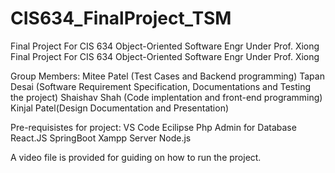 # CIS634_FinalProject_TSM
Final Project For CIS 634 Object-Oriented Software Engr Under Prof. Xiong
Final Project For CIS 634 Object-Oriented Software Engr Under Prof. Xiong 

Group Members:
Mitee Patel (Test Cases and Backend programming)
Tapan Desai (Software Requirement Specification, Documentations and Testing the project)
Shaishav Shah (Code implentation and front-end programming)
Kinjal Patel(Design Documentation and Presentation)

Pre-requisistes for project:
VS Code
Ecilipse
Php Admin for Database
React.JS
SpringBoot
Xampp Server
Node.js

A video file is provided for guiding on how to run the project.
